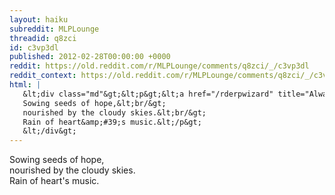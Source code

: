 ```yaml
---
layout: haiku
subreddit: MLPLounge
threadid: q8zci
id: c3vp3dl
published: 2012-02-28T00:00:00 +0000
reddit: https://old.reddit.com/r/MLPLounge/comments/q8zci/_/c3vp3dl
reddit_context: https://old.reddit.com/r/MLPLounge/comments/q8zci/_/c3vp3dl?context=3
html: |
   &lt;div class="md"&gt;&lt;p&gt;&lt;a href="/rderpwizard" title="Always Relevant / End In Sunshine And Rainbows / Paper Bag Princess"&gt;&lt;/a&gt;
   Sowing seeds of hope,&lt;br/&gt;
   nourished by the cloudy skies.&lt;br/&gt;
   Rain of heart&amp;#39;s music.&lt;/p&gt;
   &lt;/div&gt;
---
```


[](/rderpwizard "Always Relevant / End In Sunshine And Rainbows / Paper Bag Princess")
Sowing seeds of hope,  
nourished by the cloudy skies.  
Rain of heart's music.
